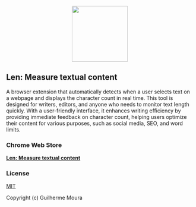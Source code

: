 <p align="center">
  <img
    style="object: contain; height: 150px"
    src="https://i.imgur.com/cfg4sZA.png"
  />
</p>

## Len: Measure textual content

A browser extension that automatically detects when a user selects text on a webpage and displays the character count in real time. This tool is designed for writers, editors, and anyone who needs to monitor text length quickly. With a user-friendly interface, it enhances writing efficiency by providing immediate feedback on character count, helping users optimize their content for various purposes, such as social media, SEO, and word limits.

### Chrome Web Store

[**Len: Measure textual content**](https://chromewebstore.google.com/detail/len-measure-textual-conte/ojodnhhmfnjddbeipjcjhjbdbkkedcgf)

### License

[MIT](https://github.com/glhrmoura/len/blob/main/LICENSE)

Copyright (c) Guilherme Moura
